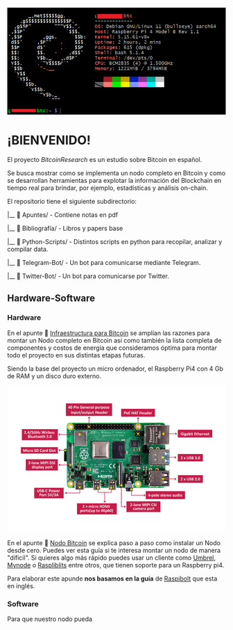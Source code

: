 ![](/images/baner.png)
# ¡BIENVENIDO!

El proyecto *BitcoinResearch* es un estudio sobre Bitcoin en español.

Se busca mostrar como se implementa un nodo completo en Bitcoin y como se desarrollan herramientas para explotar la información del Blockchain en tiempo real para brindar, por ejemplo, estadísticas y análisis on-chain. 

El repositorio tiene el siguiente subdirectorio:

|__ :open_file_folder: Apuntes/ - Contiene notas en pdf

|__ :open_file_folder: Bibliografía/ - Libros y papers base

|__ :open_file_folder: Python-Scripts/ - Distintos scripts en python para recopilar, analizar y compilar data.

|__ :open_file_folder: Telegram-Bot/ - Un bot para comunicarse mediante Telegram.

|__ :open_file_folder: Twitter-Bot/ - Un bot para comunicarse por Twitter. 


## Hardware-Software

### Hardware

En el apunte :pencil: [Infraestructura para Bitcoin](https://github.com/CobraPython/BitcoinResearch/blob/main/Apuntes/Infraestructura%20para%20Bitcoin..pdf) se amplían las razones para montar un Nodo completo en Bitcoin así como también la lista completa de componentes y costos de energía que consideramos óptima para montar todo el proyecto en sus distintas etapas futuras.

Siendo la base del proyecto un micro ordenador, el Raspberry Pi4 con 4 Gb de RAM y un disco duro externo. 

![](/images/rpi4.jpg)

En el apunte :pencil: [Nodo Bitcoin](https://github.com/CobraPython/BitcoinResearch/blob/main/Apuntes/Nodo%20Bitcoin.pdf) se explica paso a paso como instalar un Nodo desde cero. Puedes ver esta guía si te interesa montar un nodo de manera "díficil". Si quieres algo más rápido puedes usar un cliente como [Umbrel](https://umbrel.com/), [Mynode](https://mynodebtc.com/) o [Raspliblits](https://raspiblitz.org/) entre otros, que tienen soporte para un Raspberry pi4. 

Para elaborar este apunde **nos basamos en la guía** de [Raspibolt](https://raspibolt.org/) que esta en inglés. 

### Software

Para que nuestro nodo pueda 